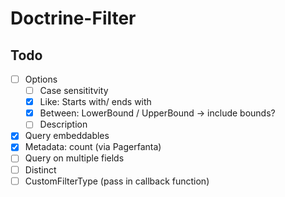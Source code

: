 # Doctrine-Filter

## Todo

- [ ] Options
  - [ ] Case sensititvity
  - [x] Like: Starts with/ ends with
  - [x] Between: LowerBound / UpperBound -> include bounds?
  - [ ] Description
- [x] Query embeddables
- [x] Metadata: count (via Pagerfanta)
- [ ] Query on multiple fields
- [ ] Distinct
- [ ] CustomFilterType (pass in callback function)
